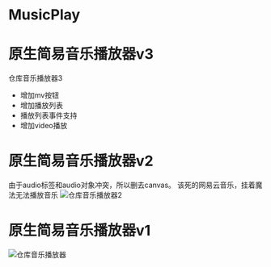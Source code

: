 # MusicPlay
# 原生简易音乐播放器v3
仓库音乐播放器3
* 增加mv按钮
* 增加播放列表
* 播放列表事件支持
* 增加video播放
# 原生简易音乐播放器v2
由于audio标签和audio对象冲突，所以删去canvas。
该死的网易云音乐，挂着魔法无法播放音乐
![仓库音乐播放器2](https://cdn.jsdelivr.net/gh/1802024110/GitHub_Oss@main/img/仓库音乐播放器2.png)
# 原生简易音乐播放器v1 
![仓库音乐播放器](https://cdn.jsdelivr.net/gh/1802024110/GitHub_Oss@main/img/仓库音乐播放器.png)
